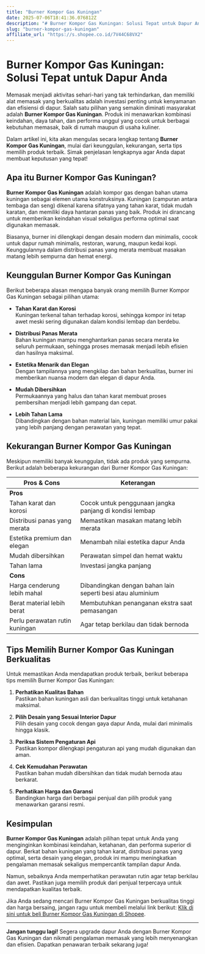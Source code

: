 ```yaml
---
title: "Burner Kompor Gas Kuningan"
date: 2025-07-06T18:41:36.076812Z
description: "# Burner Kompor Gas Kuningan: Solusi Tepat untuk Dapur Anda..."
slug: "burner-kompor-gas-kuningan"
affiliate_url: "https://s.shopee.co.id/7V44C68VX2"
---
```

# Burner Kompor Gas Kuningan: Solusi Tepat untuk Dapur Anda

Memasak menjadi aktivitas sehari-hari yang tak terhindarkan, dan memiliki alat memasak yang berkualitas adalah investasi penting untuk kenyamanan dan efisiensi di dapur. Salah satu pilihan yang semakin diminati masyarakat adalah **Burner Kompor Gas Kuningan**. Produk ini menawarkan kombinasi keindahan, daya tahan, dan performa unggul yang cocok untuk berbagai kebutuhan memasak, baik di rumah maupun di usaha kuliner.

Dalam artikel ini, kita akan mengulas secara lengkap tentang **Burner Kompor Gas Kuningan**, mulai dari keunggulan, kekurangan, serta tips memilih produk terbaik. Simak penjelasan lengkapnya agar Anda dapat membuat keputusan yang tepat!

## Apa itu Burner Kompor Gas Kuningan?

**Burner Kompor Gas Kuningan** adalah kompor gas dengan bahan utama kuningan sebagai elemen utama konstruksinya. Kuningan (campuran antara tembaga dan seng) dikenal karena sifatnya yang tahan karat, tidak mudah karatan, dan memiliki daya hantaran panas yang baik. Produk ini dirancang untuk memberikan keindahan visual sekaligus performa optimal saat digunakan memasak.

Biasanya, burner ini dilengkapi dengan desain modern dan minimalis, cocok untuk dapur rumah minimalis, restoran, warung, maupun kedai kopi. Keunggulannya dalam distribusi panas yang merata membuat masakan matang lebih sempurna dan hemat energi.

## Keunggulan Burner Kompor Gas Kuningan

Berikut beberapa alasan mengapa banyak orang memilih Burner Kompor Gas Kuningan sebagai pilihan utama:

- **Tahan Karat dan Korosi**  
  Kuningan terkenal tahan terhadap korosi, sehingga kompor ini tetap awet meski sering digunakan dalam kondisi lembap dan berdebu.

- **Distribusi Panas Merata**  
  Bahan kuningan mampu menghantarkan panas secara merata ke seluruh permukaan, sehingga proses memasak menjadi lebih efisien dan hasilnya maksimal.

- **Estetika Menarik dan Elegan**  
  Dengan tampilannya yang mengkilap dan bahan berkualitas, burner ini memberikan nuansa modern dan elegan di dapur Anda.

- **Mudah Dibersihkan**  
  Permukaannya yang halus dan tahan karat membuat proses pembersihan menjadi lebih gampang dan cepat.

- **Lebih Tahan Lama**  
  Dibandingkan dengan bahan material lain, kuningan memiliki umur pakai yang lebih panjang dengan perawatan yang tepat.

## Kekurangan Burner Kompor Gas Kuningan

Meskipun memiliki banyak keunggulan, tidak ada produk yang sempurna. Berikut adalah beberapa kekurangan dari Burner Kompor Gas Kuningan:

| Pros & Cons                           | Keterangan                                                |
|----------------------------------------|------------------------------------------------------------|
| **Pros**                             |                                                            |
| Tahan karat dan korosi               | Cocok untuk penggunaan jangka panjang di kondisi lembap  |
| Distribusi panas yang merata        | Memastikan masakan matang lebih merata                     |
| Estetika premium dan elegan         | Menambah nilai estetika dapur Anda                        |
| Mudah dibersihkan                    | Perawatan simpel dan hemat waktu                        |
| Tahan lama                          | Investasi jangka panjang                               |
| **Cons**                             |                                                            |
| Harga cenderung lebih mahal        | Dibandingkan dengan bahan lain seperti besi atau aluminium |
| Berat material lebih berat          | Membutuhkan penanganan ekstra saat pemasangan           |
| Perlu perawatan rutin kuningan     | Agar tetap berkilau dan tidak bernoda                  |

## Tips Memilih Burner Kompor Gas Kuningan Berkualitas

Untuk memastikan Anda mendapatkan produk terbaik, berikut beberapa tips memilih Burner Kompor Gas Kuningan:

1. **Perhatikan Kualitas Bahan**  
   Pastikan bahan kuningan asli dan berkualitas tinggi untuk ketahanan maksimal.

2. **Pilih Desain yang Sesuai Interior Dapur**  
   Pilih desain yang cocok dengan gaya dapur Anda, mulai dari minimalis hingga klasik.

3. **Periksa Sistem Pengaturan Api**  
   Pastikan kompor dilengkapi pengaturan api yang mudah digunakan dan aman.

4. **Cek Kemudahan Perawatan**  
   Pastikan bahan mudah dibersihkan dan tidak mudah bernoda atau berkarat.

5. **Perhatikan Harga dan Garansi**  
   Bandingkan harga dari berbagai penjual dan pilih produk yang menawarkan garansi resmi.

## Kesimpulan

**Burner Kompor Gas Kuningan** adalah pilihan tepat untuk Anda yang menginginkan kombinasi keindahan, ketahanan, dan performa superior di dapur. Berkat bahan kuningan yang tahan karat, distribusi panas yang optimal, serta desain yang elegan, produk ini mampu meningkatkan pengalaman memasak sekaligus mempercantik tampilan dapur Anda.

Namun, sebaiknya Anda memperhatikan perawatan rutin agar tetap berkilau dan awet. Pastikan juga memilih produk dari penjual terpercaya untuk mendapatkan kualitas terbaik.

Jika Anda sedang mencari Burner Kompor Gas Kuningan berkualitas tinggi dan harga bersaing, jangan ragu untuk membeli melalui link berikut: [Klik di sini untuk beli Burner Kompor Gas Kuningan di Shopee](https://s.shopee.co.id/7V44C68VX2).

---

**Jangan tunggu lagi!** Segera upgrade dapur Anda dengan Burner Kompor Gas Kuningan dan nikmati pengalaman memasak yang lebih menyenangkan dan efisien. Dapatkan penawaran terbaik sekarang juga!